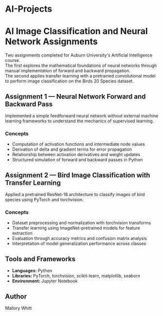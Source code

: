 # AI-Projects

# AI Image Classification and Neural Network Assignments

Two assignments completed for Auburn University's Artificial Intelligence course.  
The first explores the mathematical foundations of neural networks through manual implementation of forward and backward propagation.  
The second applies transfer learning with a pretrained convolutional model to perform image classification on the Birds 20 Species dataset.


## Assignment 1 — Neural Network Forward and Backward Pass

Implemented a simple feedforward neural network without external machine learning frameworks to understand the mechanics of supervised learning.

### Concepts
- Computation of activation functions and intermediate node values
- Derivation of delta and gradient terms for error propagation
- Relationship between activation derivatives and weight updates
- Structured simulation of forward and backward passes in Python


## Assignment 2 — Bird Image Classification with Transfer Learning

Applied a pretrained ResNet-18 architecture to classify images of bird species using PyTorch and torchvision.

### Concepts
- Dataset preprocessing and normalization with torchvision transforms
- Transfer learning using ImageNet-pretrained models for feature extraction
- Evaluation through accuracy metrics and confusion matrix analysis
- Interpretation of model generalization performance across classes


## Tools and Frameworks
- **Languages:** Python  
- **Libraries:** PyTorch, torchvision, scikit-learn, matplotlib, seaborn  
- **Environment:** Jupyter Notebook  


## Author
Mallory Whitt  
